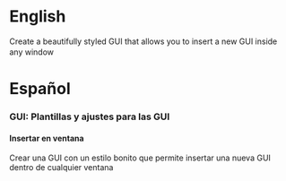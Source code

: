 # English
Create a beautifully styled GUI that allows you to insert a new GUI inside any window
ㅤ

# Español
### GUI: Plantillas y ajustes para las GUI
#### Insertar en ventana
Crear una GUI con un estilo bonito que permite insertar una nueva GUI dentro de cualquier ventana
